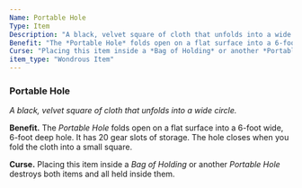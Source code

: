 ```yaml
---
Name: Portable Hole
Type: Item
Description: "A black, velvet square of cloth that unfolds into a wide circle."
Benefit: "The *Portable Hole* folds open on a flat surface into a 6-foot wide, 6-foot deep hole. It has 20 gear slots of storage. The hole closes when you fold the cloth into a small square."
Curse: "Placing this item inside a *Bag of Holding* or another *Portable Hole* destroys both items and all held inside them."
item_type: "Wondrous Item"
---
```


### Portable Hole

_A black, velvet square of cloth that unfolds into a wide circle._

**Benefit.** The *Portable Hole* folds open on a flat surface into a 6-foot wide, 6-foot deep hole. It has 20 gear slots of storage. The hole closes when you fold the cloth into a small square.

**Curse.** Placing this item inside a *Bag of Holding* or another *Portable Hole* destroys both items and all held inside them.

